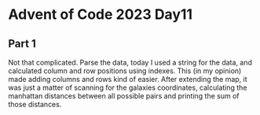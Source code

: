 # Advent of Code 2023 Day11  

## Part 1  

Not that complicated. Parse the data, today I used a string for the data, and calculated column and row positions using indexes. This (in my opinion) made adding columns and rows kind of easier.
After extending the map, it was just a matter of scanning for the galaxies coordinates, calculating the manhattan distances between all possible pairs and printing the sum of those distances.  

